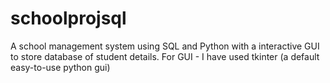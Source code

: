 # schoolprojsql
A school management system using SQL and Python with a interactive GUI to store database of student details.
For GUI - I have used tkinter (a default easy-to-use python gui)
